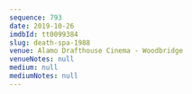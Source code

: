 ```yaml
---
sequence: 793
date: 2019-10-26
imdbId: tt0099384
slug: death-spa-1988
venue: Alamo Drafthouse Cinema - Woodbridge
venueNotes: null
medium: null
mediumNotes: null
---
```


